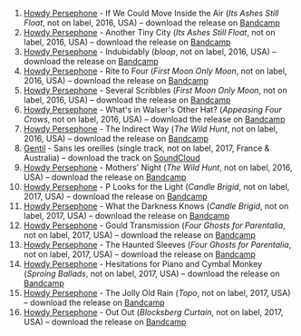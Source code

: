 1. [Howdy Persephone](https://musicbrainz.org/artist/8f4b461a-acf6-40b2-835d-bd168b4e7902) - If We Could Move Inside the Air (_Its Ashes Still Float_, not on label, 2016, USA) – download the release on [Bandcamp](https://howdypersephone.bandcamp.com/album/its-ashes-still-float)
1. [Howdy Persephone](https://musicbrainz.org/artist/8f4b461a-acf6-40b2-835d-bd168b4e7902) - Another Tiny City (_Its Ashes Still Float_, not on label, 2016, USA) – download the release on [Bandcamp](https://howdypersephone.bandcamp.com/album/its-ashes-still-float)
1. [Howdy Persephone](https://musicbrainz.org/artist/8f4b461a-acf6-40b2-835d-bd168b4e7902) - Indubidably (_bloop_, not on label, 2016, USA) – download the release on [Bandcamp](https://howdypersephone.bandcamp.com/album/bloop)
1. [Howdy Persephone](https://musicbrainz.org/artist/8f4b461a-acf6-40b2-835d-bd168b4e7902) - Rite to Four (_First Moon Only Moon_, not on label, 2016, USA) – download the release on [Bandcamp](https://howdypersephone.bandcamp.com/album/first-moon-only-moon)
1. [Howdy Persephone](https://musicbrainz.org/artist/8f4b461a-acf6-40b2-835d-bd168b4e7902) - Several Scribbles (_First Moon Only Moon_, not on label, 2016, USA) – download the release on [Bandcamp](https://howdypersephone.bandcamp.com/album/first-moon-only-moon)
1. [Howdy Persephone](https://musicbrainz.org/artist/8f4b461a-acf6-40b2-835d-bd168b4e7902) - What's in Walser's Other Hat? (_Appeasing Four Crows_, not on label, 2016, USA) – download the release on [Bandcamp](https://howdypersephone.bandcamp.com/album/appeasing-four-crows)
1. [Howdy Persephone](https://musicbrainz.org/artist/8f4b461a-acf6-40b2-835d-bd168b4e7902) - The Indirect Way (_The Wild Hunt_, not on label, 2016, USA) – download the release on [Bandcamp](https://howdypersephone.bandcamp.com/album/the-wild-hunt)
1. [Gentil](https://musicbrainz.org/artist/7a18a281-f670-4838-8cb1-1846987132c1) - Sans les oreilles (single track, not on label, 2017, France & Australia) – download the track on [SoundCloud](https://soundcloud.com/jesuisgentil/sans-les-oreilles)
1. [Howdy Persephone](https://musicbrainz.org/artist/8f4b461a-acf6-40b2-835d-bd168b4e7902) - Mothers' Night (_The Wild Hunt_, not on label, 2016, USA) – download the release on [Bandcamp](https://howdypersephone.bandcamp.com/album/the-wild-hunt)
1. [Howdy Persephone](https://musicbrainz.org/artist/8f4b461a-acf6-40b2-835d-bd168b4e7902) - P Looks for the Light (_Candle Brigid_, not on label, 2017, USA) – download the release on [Bandcamp](https://howdypersephone.bandcamp.com/album/candle-brigid)
1. [Howdy Persephone](https://musicbrainz.org/artist/8f4b461a-acf6-40b2-835d-bd168b4e7902) - What the Darkness Knows (_Candle Brigid_, not on label, 2017, USA) – download the release on [Bandcamp](https://howdypersephone.bandcamp.com/album/candle-brigid)
1. [Howdy Persephone](https://musicbrainz.org/artist/8f4b461a-acf6-40b2-835d-bd168b4e7902) - Gould Transmission (_Four Ghosts for Parentalia_, not on label, 2017, USA) – download the release on [Bandcamp](https://howdypersephone.bandcamp.com/album/four-ghosts-for-parentalia-corrected)
1. [Howdy Persephone](https://musicbrainz.org/artist/8f4b461a-acf6-40b2-835d-bd168b4e7902) - The Haunted Sleeves (_Four Ghosts for Parentalia_, not on label, 2017, USA) – download the release on [Bandcamp](https://howdypersephone.bandcamp.com/album/four-ghosts-for-parentalia-corrected)
1. [Howdy Persephone](https://musicbrainz.org/artist/8f4b461a-acf6-40b2-835d-bd168b4e7902) - Hesitations for Piano and Cymbal Monkey (_Sproing Ballads_, not on label, 2017, USA) – download the release on [Bandcamp](https://howdypersephone.bandcamp.com/album/sproing-ballads)
1. [Howdy Persephone](https://musicbrainz.org/artist/8f4b461a-acf6-40b2-835d-bd168b4e7902) - The Jolly Old Rain (_Topo_, not on label, 2017, USA) – download the release on [Bandcamp](https://howdypersephone.bandcamp.com/album/topo)
1. [Howdy Persephone](https://musicbrainz.org/artist/8f4b461a-acf6-40b2-835d-bd168b4e7902) - Out Out (_Blocksberg Curtain_, not on label, 2017, USA) – download the release on [Bandcamp](https://howdypersephone.bandcamp.com/album/blocksberg-curtain)
